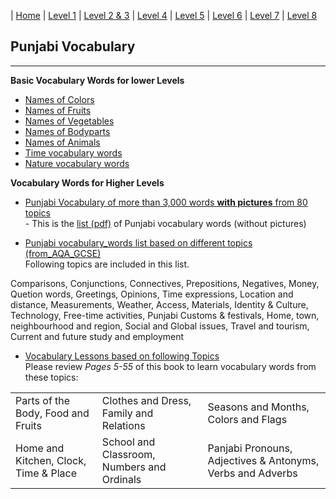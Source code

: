  
| [Home](https://amardeep0.github.io/learnPunjabi/) | [Level 1](https://amardeep0.github.io/learnPunjabi/Level-1_Punjabi%20Alphabets/) | [Level 2 & 3](https://amardeep0.github.io/learnPunjabi/Level_2-3_Matra/) | [Level 4](https://amardeep0.github.io/learnPunjabi/Level-4_Intermediate/) | [Level 5](https://amardeep0.github.io/learnPunjabi/Level-5_intermediate/) | [Level 6](https://amardeep0.github.io/learnPunjabi/Level-6_Advanced/) | [Level 7](https://amardeep0.github.io/learnPunjabi/Level-7_Advanced/) | [Level 8](https://amardeep0.github.io/learnPunjabi/Level-8_WorldLanguageCompetencyTesting/)
 
## Punjabi Vocabulary
 
 
 -----
 
 
 **Basic Vocabulary Words for lower Levels**
 
 - [Names of Colors](http://www.sikhville.org/pdf/Coloring/rang/Rangan-de-naam.pdf)
 - [Names of Fruits](http://www.sikhville.org/pdf/new/Name-of-Friuts.pdf)
 - [Names of Vegetables](http://www.sikhville.org/pdf/new/Name-o-Vegetables.pdf)
 - [Names of Bodyparts](http://www.sikhville.org/pdf/Name-the-following/Body-Parts2/Name-of-bodyparts.pdf)
 - [Names of Animals](http://www.sikhville.org/pdf/new/Name-of-Animals.pdf)
 - [Time vocabulary words](http://www.sikhville.org/pdf/Informational/sama-sarni/Sama-Sarni.pdf)
 - [Nature vocabulary words](http://www.sikhville.org/pdf/Informational/nature/Kudrat.pdf)
 
 **Vocabulary Words for Higher Levels**
 
  -  [Punjabi Vocabulary of more than 3,000 words **with pictures** from 80 topics](http://www.learnpunjabi.org/vocabulary/vocabulary1.asp?id=23)  
           - This is the [list (pdf)](http://pnarang.weebly.com/uploads/1/4/5/6/14563640/vocab_f.pdf) of Punjabi vocabulary words (without pictures)
   
  -  [Punjabi vocabulary_words list based on different topics (from_AQA_GCSE)](https://amardeep0.github.io/learnPunjabi/files/Panjabi_VocabularyList_From_AQA_GCSE.pdf)  
  Following topics are included in this list. 
 
Comparisons, Conjunctions, Connectives, Prepositions, Negatives, Money, Quetion words, Greetings, Opinions, Time expressions, Location and distance, Measurements, Weather, Access, Materials, Identity & Culture, Technology, Free-time activities, Punjabi Customs & festivals, Home, town, neighbourhood and region, Social and Global issues, Travel and tourism, Current and future study and employment 
   
  -  [Vocabulary Lessons based on following Topics](https://www.sikhmissionarysociety.org/sms/smspublications/AnIntermediateLevelJointCourseInPanjabi.pdf)  
  Please review *Pages 5-55* of this book to learn vocabulary words from these topics:  
   
|  |  |  |
|--|--|--|
|Parts of the Body, Food and Fruits |Clothes and Dress, Family and Relations| Seasons and Months, Colors and Flags |
| Home and Kitchen, Clock, Time & Place |School and Classroom, Numbers and Ordinals | Panjabi Pronouns, Adjectives & Antonyms, Verbs and Adverbs |
